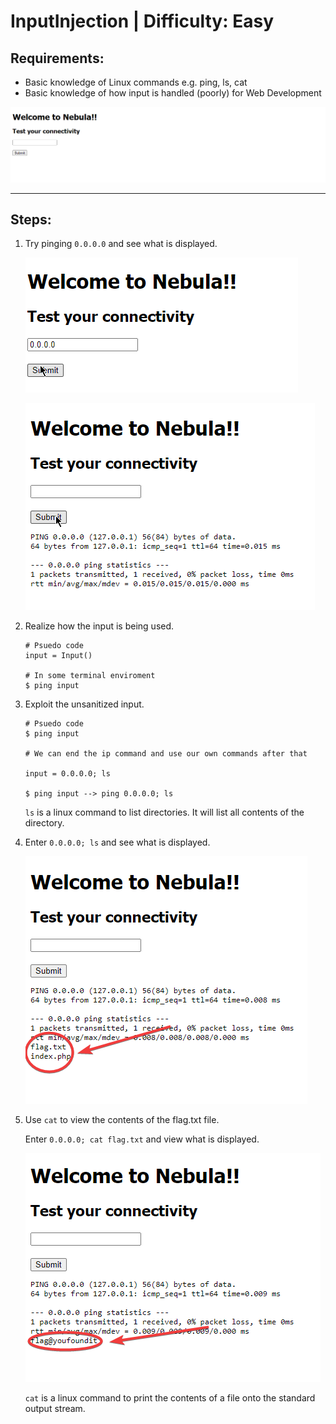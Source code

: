 # InputInjection | Difficulty: Easy

## Requirements:

- Basic knowledge of Linux commands e.g. ping, ls, cat
- Basic knowledge of how input is handled (poorly) for Web Development

![Challenge View](Guide-Media/chrome_kpZJysdjhY.png)

---

## Steps:
1. Try pinging `0.0.0.0` and see what is displayed.

    ![Input](Guide-Media/chrome_FQhEpziSCj.png)

    ![Output](Guide-Media/chrome_0h0NlOPlnQ.png)

2. Realize how the input is being used.

    ```
    # Psuedo code
    input = Input()

    # In some terminal enviroment
    $ ping input
    ```

3. Exploit the unsanitized input.

    ```
    # Psuedo code
    $ ping input

    # We can end the ip command and use our own commands after that

    input = 0.0.0.0; ls 

    $ ping input --> ping 0.0.0.0; ls
    ```

    `ls` is a linux command to  list directories. It will list all contents of the directory.

4. Enter `0.0.0.0; ls` and see what is displayed.

    ![Output with ls](Guide-Media/chrome_EVYcYefjCb.png)

5. Use `cat` to view the contents of the flag.txt file.

    Enter `0.0.0.0; cat flag.txt` and view what is displayed.

    ![Output with cat](Guide-Media/chrome_jKKjkF1wLE.png)

    `cat` is a linux command to print the contents of a file onto the standard output stream.